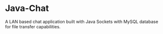 # Java-Chat
A LAN based chat application built with Java Sockets with MySQL database for file transfer capabilities.
